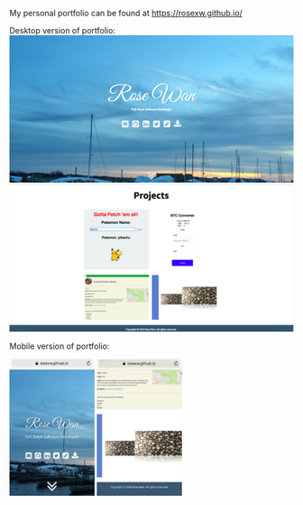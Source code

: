 My personal portfolio can be found at https://rosexw.github.io/

Desktop version of portfolio:
!["Desktop version"](https://github.com/rosexw/rosexw.github.io/blob/master/images/July81.png)
!["Desktop version 2"](https://github.com/rosexw/rosexw.github.io/blob/master/images/July82.png)

Mobile version of portfolio:

<img src="https://github.com/rosexw/rosexw.github.io/blob/master/images/July8mobile1.jpeg" width="30%" height="30%">
<img src="https://github.com/rosexw/rosexw.github.io/blob/master/images/July8mobile2.jpeg" width="30%" height="30%">
